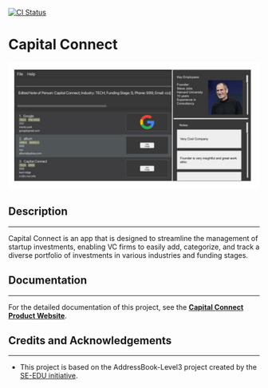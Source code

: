 [![CI Status](https://github.com/AY2324S2-CS2103T-W09-2/tp/workflows/Java%20CI/badge.svg)](https://github.com/AY2324S2-CS2103T-W09-2/tp/actions)
# Capital Connect #

![Ui](docs/images/Ui.png)

## Description ##

---

Capital Connect is an app that is designed to streamline the management of startup investments, enabling VC firms to easily add, categorize, and track a diverse portfolio of investments in various industries and funding stages.

## Documentation ##

---

For the detailed documentation of this project, see the **[Capital Connect Product Website](https://ay2324s2-cs2103t-w09-2.github.io/tp/)**.

## Credits and Acknowledgements ##

---

* This project is based on the AddressBook-Level3 project created by the [SE-EDU initiative](https://se-education.org).
